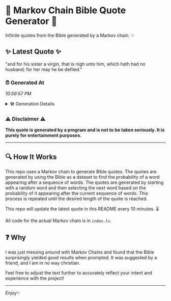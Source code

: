 # 📖 Markov Chain Bible Quote Generator 📖

Infinite quotes from the Bible generated by a Markov chain. ✨

## ✨ Latest Quote ✨
"and for his sister a virgin, that is nigh unto him, which hath had no husband; for her may he be defiled."

### ⏰ Generated At
*10:59:57 PM*

<details>
    <summary>🛠️ Generation Details</summary>
    <p>
        <strong>🌱 Seed:</strong> and<br>
        <strong>🔄 Iterations:</strong> 21<br>
        <strong>📜 Context History:</strong><br>[ and ]: for<br>[ and, for ]: his<br>[ and, for, his ]: sister<br>[ and, for, his, sister ]: a<br>[ and, for, his, sister, a ]: virgin,<br>[ and, for, his, sister, a, virgin, ]: that<br>[ for, his, sister, a, virgin,, that ]: is<br>[ his, sister, a, virgin,, that, is ]: nigh<br>[ sister, a, virgin,, that, is, nigh ]: unto<br>[ a, virgin,, that, is, nigh, unto ]: him,<br>[ virgin,, that, is, nigh, unto, him, ]: which<br>[ that, is, nigh, unto, him,, which ]: hath<br>[ is, nigh, unto, him,, which, hath ]: had<br>[ nigh, unto, him,, which, hath, had ]: no<br>[ unto, him,, which, hath, had, no ]: husband;<br>[ him,, which, hath, had, no, husband; ]: for<br>[ which, hath, had, no, husband;, for ]: her<br>[ hath, had, no, husband;, for, her ]: may<br>[ had, no, husband;, for, her, may ]: he<br>[ no, husband;, for, her, may, he ]: be<br>[ husband;, for, her, may, he, be ]: defiled.<br>
    </p>
</details>

### ⚠️ Disclaimer ⚠️
**This quote is generated by a program and is not to be taken seriously. It is purely for entertainment purposes.**

---

## 🔍 How It Works

This repo uses a Markov chain to generate Bible quotes. The quotes are generated by using the Bible as a dataset to find the probability of a word appearing after a sequence of words. The quotes are generated by starting with a random word and then selecting the next word based on the probability of it appearing after the current sequence of words. This process is repeated until the desired length of the quote is reached.

This repo will update the latest quote in this README every 10 minutes. ⏳

All code for the actual Markov chain is in `index.ts`.

## ❓ Why

I was just messing around with Markov Chains and found that the Bible surprisingly yielded good results when prompted. 
It was suggested by a friend, and I am in no way christian.

Feel free to adjust the text further to accurately reflect your intent and experience with the project!

---

*Enjoy*✨
